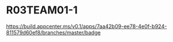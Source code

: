 # R03TEAM01-1

https://build.appcenter.ms/v0.1/apps/7aa42b09-ee78-4e0f-b924-811579d60ef8/branches/master/badge
